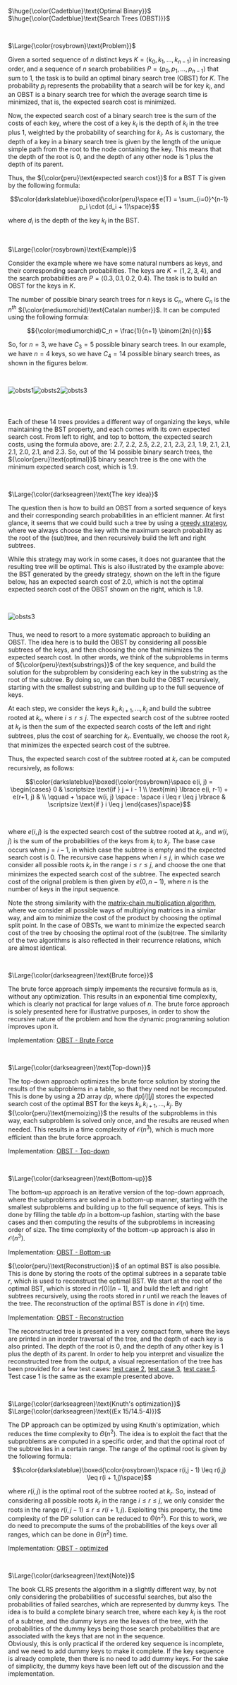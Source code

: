 $\huge{\color{Cadetblue}\text{Optimal Binary}}$  
$\huge{\color{Cadetblue}\text{Search Trees (OBST)}}$

<br />

$\Large{\color{rosybrown}\text{Problem}}$

Given a sorted sequence of $n$ distinct keys $K = \langle k_0, k_1, \ldots, k_{n-1} \rangle$ in increasing order, and a sequence of $n$ search probabilities $P = \langle p_0, p_1, \ldots, p_{n-1} \rangle$ that sum to 1, the task is to build an optimal binary search tree (OBST) for $K$. The probability $p_i$ represents the probability that a search will be for key $k_i$, and an OBST is a binary search tree for which the average search time is minimized, that is, the expected search cost is minimized.

Now, the expected search cost of a binary search tree is the sum of the costs of each key, where the cost of a key $k_i$ is the depth of $k_i$ in the tree plus 1, weighted by the probability of searching for $k_i$. As is customary, the depth of a key in a binary search tree is given by the length of the unique simple path from the root to the node containing the key. This means that the depth of the root is 0, and the depth of any other node is 1 plus the depth of its parent.  

Thus, the ${\color{peru}\text{expected search cost}}$ for a BST $T$ is given by the following formula:

$$\color{darkslateblue}\boxed{\color{peru}\space
e(T) = \sum_{i=0}^{n-1} p_i \cdot (d_i + 1)\space}$$

where $d_i$ is the depth of the key $k_i$ in the BST.

<br/>

$\Large{\color{rosybrown}\text{Example}}$

Consider the example where we have some natural numbers as keys, and their corresponding search probabilities. The keys are $K = \langle 1, 2, 3, 4 \rangle$, and the search probabilities are $P = \langle 0.3, 0.1, 0.2, 0.4 \rangle$. The task is to build an OBST for the keys in $K$. 

The number of possible binary search trees for $n$ keys is $C_n$, where $C_n$ is the $n^{th}$ ${\color{mediumorchid}\text{Catalan number}}$. It can be computed using the following formula:

$${\color{mediumorchid}C_n = \frac{1}{n+1} \binom{2n}{n}}$$

So, for $n = 3$, we have $C_3 = 5$ possible binary search trees. In our example, we have $n = 4$ keys, so we have $C_4 = 14$ possible binary search trees, as shown in the figures below.

<br/>

<p align="center" width="85%">
<img src="images/obsts-1.png"
     alt="obsts1"
     style="float: left;" />
</p>

<p align="center" width="85%">
<img src="images/obsts-2.png"
     alt="obsts2"
     style="float: left;" />
</p>

<p align="center" width="85%">
<img src="images/obsts-3.png"
     alt="obsts3"
     style="float: left; padding-bottom: 40px;" />
</p><br clear="left">

Each of these $14$ trees provides a different way of organizing the keys, while maintaining the BST property, and each comes with its own expected search cost. From left to right, and top to bottom, the expected search costs, using the formula above, are: $2.7$, $2.2$, $2.5$, $2.2$, $2.1$, $2.3$, $2.1$, $1.9$, $2.1$, $2.1$, $2.1$, $2.0$, $2.1$, and $2.3$. So, out of the $14$ possible binary search trees, the ${\color{peru}\text{optimal}}$ binary search tree is the one with the minimum expected search cost, which is $1.9$.

<br />

$\Large{\color{darkseagreen}\text{The key idea}}$

The question then is how to build an OBST from a sorted sequence of keys and their corresponding search probabilities in an efficient manner. At first glance, it seems that we could build such a tree by using a [greedy strategy](https://github.com/pl3onasm/CLRS/tree/main/algorithms/greedy), where we always choose the key with the maximum search probability as the root of the (sub)tree, and then recursively build the left and right subtrees.

While this strategy may work in some cases, it does not guarantee that the resulting tree will be optimal. This is also illustrated by the example above: the BST generated by the greedy strategy, shown on the left in the figure below, has an expected search cost of $2.0$, which is not the optimal expected search cost of the OBST shown on the right, which is $1.9$.

<br/>

<p align="center" width="50%">
<img src="images/obsts-greedyvsoptimal.png"
     alt="obsts3"
     style="float: left; padding-bottom: 10px;" />
</p><br clear="left">  

Thus, we need to resort to a more systematic approach to building an OBST. The idea here is to build the OBST by considering all possible subtrees of the keys, and then choosing the one that minimizes the expected search cost. In other words, we think of the subproblems in terms of ${\color{peru}\text{substrings}}$ of the key sequence, and build the solution for the subproblem by considering each key in the substring as the root of the subtree. By doing so, we can then build the OBST recursively, starting with the smallest substring and building up to the full sequence of keys.

At each step, we consider the keys $k_i, k_{i+1}, \ldots, k_j$ and build the subtree rooted at $k_r$, where $i \leq r \leq j$. The expected search cost of the subtree rooted at $k_r$ is then the sum of the expected search costs of the left and right subtrees, plus the cost of searching for $k_r$. Eventually, we choose the root $k_r$ that minimizes the expected search cost of the subtree.  

Thus, the expected search cost of the subtree rooted at $k_r$ can be computed recursively, as follows:

$$\color{darkslateblue}\boxed{\color{rosybrown}\space
e(i, j) = \begin{cases}
0 & \scriptsize \text{if } j = i - 1 \\
\text{min} \lbrace e(i, r-1) + e(r+1, j) & \\
\qquad + \space w(i, j) \space : \space i \leq r \leq j \rbrace & \scriptsize \text{if } i \leq j
\end{cases}\space}$$

<br/>

where $e(i, j)$ is the expected search cost of the subtree rooted at $k_r$, and $w(i, j)$ is the sum of the probabilities of the keys from $k_i$ to $k_j$. The base case occurs when $j = i - 1$, in which case the subtree is empty and the expected search cost is 0. The recursive case happens when $i \leq j$, in which case we consider all possible roots $k_r$ in the range $i \leq r \leq j$, and choose the one that minimizes the expected search cost of the subtree. The expected search cost of the orignal problem is then given by $e(0, n-1)$, where $n$ is the number of keys in the input sequence.

Note the strong similarity with the [matrix-chain multiplication algorithm](https://github.com/pl3onasm/CLRS/tree/main/algorithms/dynamic-programming/matrix-chain-mult), where we consider all possible ways of multiplying matrices in a similar way, and aim to minimize the cost of the product by choosing the optimal split point. In the case of OBSTs, we want to minimize the expected search cost of the tree by choosing the optimal root of the (sub)tree. The similarity of the two algorithms is also reflected in their recurrence relations, which are almost identical.  

<br />

$\Large{\color{darkseagreen}\text{Brute force}}$

The brute force approach simply impements the recursive formula as is, without any optimization. This results in an exponential time complexity, which is clearly not practical for large values of $n$. The brute force approach is solely presented here for illustrative purposes, in order to show the recursive nature of the problem and how the dynamic programming solution improves upon it.

Implementation: [OBST - Brute Force](https://github.com/pl3onasm/CLRS/tree/main/algorithms/dynamic-programming/opt-bsts/obst-1.c)

<br />

$\Large{\color{darkseagreen}\text{Top-down}}$

The top-down approach optimizes the brute force solution by storing the results of the subproblems in a table, so that they need not be recomputed. This is done by using a 2D array $dp$, where $dp[i][j]$ stores the expected search cost of the optimal BST for the keys $k_i, k_{i+1}, \ldots, k_j$. By ${\color{peru}\text{memoizing}}$ the results of the subproblems in this way, each subproblem is solved only once, and the results are reused when needed. This results in a time complexity of $\mathcal{O}(n^3)$, which is much more efficient than the brute force approach.

Implementation: [OBST - Top-down](https://github.com/pl3onasm/CLRS/tree/main/algorithms/dynamic-programming/opt-bsts/obst-2.c)

<br />

$\Large{\color{darkseagreen}\text{Bottom-up}}$

The bottom-up approach is an iterative version of the top-down approach, where the subproblems are solved in a bottom-up manner, starting with the smallest subproblems and building up to the full sequence of keys. This is done by filling the table $dp$ in a bottom-up fashion, starting with the base cases and then computing the results of the subproblems in increasing order of size. The time complexity of the bottom-up approach is also in $\mathcal{O}(n^3)$.

Implementation: [OBST - Bottom-up](https://github.com/pl3onasm/CLRS/tree/main/algorithms/dynamic-programming/opt-bsts/obst-2.c)

${\color{peru}\text{Reconstruction}}$ of an optimal BST is also possible. This is done by storing the roots of the optimal subtrees in a separate table $r$, which is used to reconstruct the optimal BST. We start at the root of the optimal BST, which is stored in $r[0][n-1]$, and build the left and right subtrees recursively, using the roots stored in $r$ until we reach the leaves of the tree. The reconstruction of the optimal BST is done in $\mathcal{O}(n)$ time.

Implementation: [OBST - Reconstruction](https://github.com/pl3onasm/CLRS/tree/main/algorithms/dynamic-programming/opt-bsts/obst-4.c)

The reconstructed tree is presented in a very compact form, where the keys are printed in an inorder traversal of the tree, and the depth of each key is also printed. The depth of the root is 0, and the depth of any other key is 1 plus the depth of its parent. In order to help you interpret and visualize the reconstructed tree from the output, a visual representation of the tree has been provided for a few test cases: [test case 2](https://github.com/pl3onasm/CLRS/tree/main/algorithms/dynamic-programming/opt-bsts/images/obsts-test2.png), [test case 3](https://github.com/pl3onasm/CLRS/tree/main/algorithms/dynamic-programming/opt-bsts/images/obsts-test3.png), [test case 5](https://github.com/pl3onasm/CLRS/tree/main/algorithms/dynamic-programming/opt-bsts/images/obsts-test5.png). Test case 1 is the same as the example presented above.

<br />

$\Large{\color{darkseagreen}\text{Knuth's optimization}}$
$\Large{\color{darkseagreen}\text{(Ex 15/14.5-4)}}$

The DP approach can be optimized by using Knuth's optimization, which reduces the time complexity to $\Theta(n^2)$. The idea is to exploit the fact that the subproblems are computed in a specific order, and that the optimal root of the subtree lies in a certain range. The range of the optimal root is given by the following formula:

$$\color{darkslateblue}\boxed{\color{rosybrown}\space
r(i,j - 1) \leq r(i,j) \leq r(i + 1,j)\space}$$

where $r(i,j)$ is the optimal root of the subtree rooted at $k_r$. So, instead of considering all possible roots $k_r$ in the range $i \leq r \leq j$, we only consider the roots in the range $r(i,j - 1) \leq r \leq r(i + 1,j)$. Exploiting this property, the time complexity of the DP solution can be reduced to $\Theta(n^2)$. For this to work, we do need to precompute the sums of the probabilities of the keys over all ranges, which can be done in $\Theta(n^2)$ time.

Implementation: [OBST - optimized](https://github.com/pl3onasm/CLRS/tree/main/algorithms/dynamic-programming/opt-bsts/obst-5.c)

<br />

$\Large{\color{darkseagreen}\text{Note}}$

The book CLRS presents the algorithm in a slightly different way, by not only considering the probabilities of successful searches, but also the probabilities of failed searches, which are represented by dummy keys. The idea is to build a complete binary search tree, where each key $k_i$ is the root of a subtree, and the dummy keys are the leaves of the tree, with the probabilities of the dummy keys being those search probabilities that are associated with the keys that are not in the sequence.  
Obviously, this is only practical if the ordered key sequence is incomplete, and we need to add dummy keys to make it complete. If the key sequence is already complete, then there is no need to add dummy keys. For the sake of simplicity, the dummy keys have been left out of the discussion and the implementation.  
